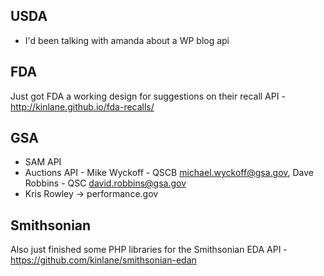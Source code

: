 



## USDA
* I'd been talking with amanda about a WP blog api 

## FDA
Just got FDA a working design for suggestions on their recall API - http://kinlane.github.io/fda-recalls/




## GSA 

* SAM API
* Auctions API - Mike Wyckoff - QSCB <michael.wyckoff@gsa.gov>, Dave Robbins - QSC <david.robbins@gsa.gov>
* Kris Rowley -> performance.gov 


## Smithsonian 

Also just finished some PHP libraries for the Smithsonian EDA API - https://github.com/kinlane/smithsonian-edan

